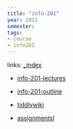 ```yaml
---
title: "info-201"
year: 2022
semester: 
tags: 
- course 
- info201
---
```

links: [_index](_index.md)

- [info-201-lectures](notes/info-201-lectures.md)
- [info-201-outline](notes/info-201-outline.md)

- [tiddlywiki](https://isgb.otago.ac.nz/infosci/INFO201/labs_release/raw/master/output/info201_labs.html#)
- [assignmentsl](https://isgb.otago.ac.nz/info201/shared/assignments_release/raw/master/output/info201_assignments.html)

